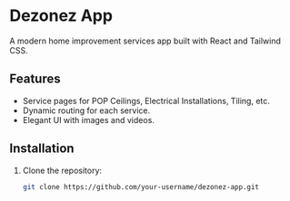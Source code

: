 # Dezonez App

A modern home improvement services app built with React and Tailwind CSS.

## Features
- Service pages for POP Ceilings, Electrical Installations, Tiling, etc.
- Dynamic routing for each service.
- Elegant UI with images and videos.

## Installation
1. Clone the repository:
   ```bash
   git clone https://github.com/your-username/dezonez-app.git